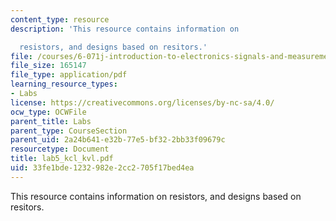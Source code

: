```yaml
---
content_type: resource
description: 'This resource contains information on

  resistors, and designs based on resitors.'
file: /courses/6-071j-introduction-to-electronics-signals-and-measurement-spring-2006/33fe1bde1232982e2cc2705f17bed4ea_lab5_kcl_kvl.pdf
file_size: 165147
file_type: application/pdf
learning_resource_types:
- Labs
license: https://creativecommons.org/licenses/by-nc-sa/4.0/
ocw_type: OCWFile
parent_title: Labs
parent_type: CourseSection
parent_uid: 2a24b641-e32b-77e5-bf32-2bb33f09679c
resourcetype: Document
title: lab5_kcl_kvl.pdf
uid: 33fe1bde-1232-982e-2cc2-705f17bed4ea
---
```

This resource contains information on
resistors, and designs based on resitors.